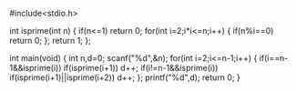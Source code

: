 #include<stdio.h>

int isprime(int n)
{
    if(n<=1) return 0;
    for(int i=2;i*i<=n;i++)
    {
        if(n%i==0) return 0;
    };
    return 1;
};

int main(void)
{
    int n,d=0;
    scanf("%d",&n);
    for(int i=2;i<=n-1;i++)
    {
        if(i==n-1&&isprime(i)) if(isprime(i+1)) d++; 
        if(i!=n-1&&isprime(i)) if(isprime(i+1)||isprime(i+2)) d++; 
    };
    printf("%d",d);
    return 0;
}